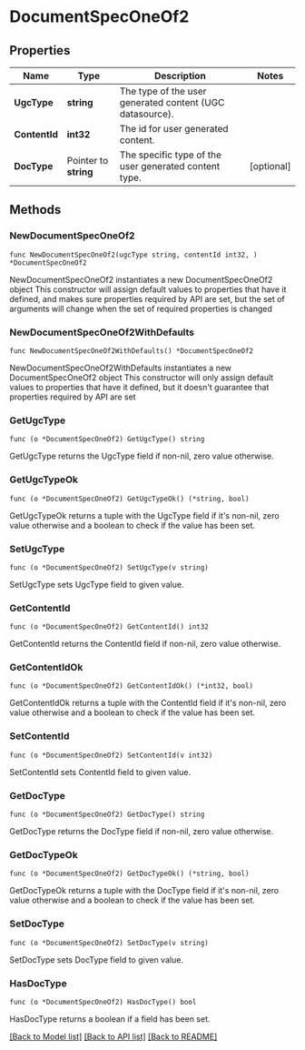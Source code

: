 # DocumentSpecOneOf2

## Properties

Name | Type | Description | Notes
------------ | ------------- | ------------- | -------------
**UgcType** | **string** | The type of the user generated content (UGC datasource). | 
**ContentId** | **int32** | The id for user generated content. | 
**DocType** | Pointer to **string** | The specific type of the user generated content type. | [optional] 

## Methods

### NewDocumentSpecOneOf2

`func NewDocumentSpecOneOf2(ugcType string, contentId int32, ) *DocumentSpecOneOf2`

NewDocumentSpecOneOf2 instantiates a new DocumentSpecOneOf2 object
This constructor will assign default values to properties that have it defined,
and makes sure properties required by API are set, but the set of arguments
will change when the set of required properties is changed

### NewDocumentSpecOneOf2WithDefaults

`func NewDocumentSpecOneOf2WithDefaults() *DocumentSpecOneOf2`

NewDocumentSpecOneOf2WithDefaults instantiates a new DocumentSpecOneOf2 object
This constructor will only assign default values to properties that have it defined,
but it doesn't guarantee that properties required by API are set

### GetUgcType

`func (o *DocumentSpecOneOf2) GetUgcType() string`

GetUgcType returns the UgcType field if non-nil, zero value otherwise.

### GetUgcTypeOk

`func (o *DocumentSpecOneOf2) GetUgcTypeOk() (*string, bool)`

GetUgcTypeOk returns a tuple with the UgcType field if it's non-nil, zero value otherwise
and a boolean to check if the value has been set.

### SetUgcType

`func (o *DocumentSpecOneOf2) SetUgcType(v string)`

SetUgcType sets UgcType field to given value.


### GetContentId

`func (o *DocumentSpecOneOf2) GetContentId() int32`

GetContentId returns the ContentId field if non-nil, zero value otherwise.

### GetContentIdOk

`func (o *DocumentSpecOneOf2) GetContentIdOk() (*int32, bool)`

GetContentIdOk returns a tuple with the ContentId field if it's non-nil, zero value otherwise
and a boolean to check if the value has been set.

### SetContentId

`func (o *DocumentSpecOneOf2) SetContentId(v int32)`

SetContentId sets ContentId field to given value.


### GetDocType

`func (o *DocumentSpecOneOf2) GetDocType() string`

GetDocType returns the DocType field if non-nil, zero value otherwise.

### GetDocTypeOk

`func (o *DocumentSpecOneOf2) GetDocTypeOk() (*string, bool)`

GetDocTypeOk returns a tuple with the DocType field if it's non-nil, zero value otherwise
and a boolean to check if the value has been set.

### SetDocType

`func (o *DocumentSpecOneOf2) SetDocType(v string)`

SetDocType sets DocType field to given value.

### HasDocType

`func (o *DocumentSpecOneOf2) HasDocType() bool`

HasDocType returns a boolean if a field has been set.


[[Back to Model list]](../README.md#documentation-for-models) [[Back to API list]](../README.md#documentation-for-api-endpoints) [[Back to README]](../README.md)


